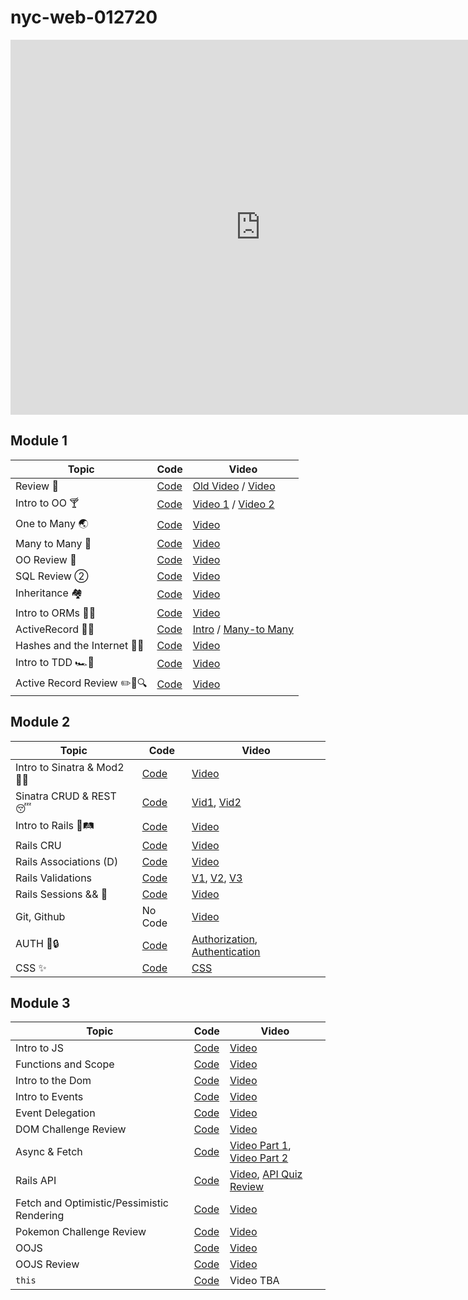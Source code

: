 # nyc-web-012720

<iframe src="https://calendar.google.com/calendar/embed?src=flatironschool.com_5v3vpkuf58h3tdm3pm7iqedq9s%40group.calendar.google.com&ctz=America%2FNew_York" style="border: 0" width="800" height="600" frameborder="0" scrolling="no"></iframe>



## Module 1
| Topic                             | Code                                   | Video                                      |
| -----                             | ----                                   | -----                                      |
| Review 🏀| [Code](https://github.com/learn-co-students/nyc-web-012720/tree/master/01-hashketball-review) | [Old Video](https://youtu.be/hVulfXJ2M_E) / [Video](https://youtu.be/0cxHFG9gXx0) |
| Intro to OO 🍸| [Code](https://github.com/learn-co-students/nyc-web-012720/tree/master/02-intro-to-oo) | [Video 1](https://youtu.be/GP9JSeK2a74) / [Video 2](https://youtu.be/hyLNvadrskE) |
| One to Many 🌏| [Code](https://github.com/learn-co-students/nyc-web-012720/tree/master/03-one-to-many) | [Video](https://youtu.be/2qnFfAXC7s0) |
| Many to Many 🥼| [Code](https://github.com/learn-co-students/nyc-web-012720/tree/master/04-many-to-many) | [Video](https://youtu.be/yCCoaW0nJMM) |
| OO Review 💪 | [Code](https://github.com/learn-co-students/nyc-web-012720/tree/master/05-oo-review) | [Video](https://youtu.be/eW_6cZSb7DA) |
| SQL Review ② | [Code](https://github.com/learn-co-students/nyc-clarke-web-010620/tree/master/08-sql-review) | [Video](https://youtu.be/rkYd6YyARz8) |
| Inheritance 🏘 | [Code](https://github.com/learn-co-students/nyc-clarke-web-010620/tree/master/10-inheritance) | [Video](https://youtu.be/uW_OvpGxshI) |
| Intro to ORMs 🏴‍☠️| [Code](https://github.com/learn-co-students/nyc-clarke-web-010620/tree/master/09-intro-to-orms) | [Video](https://youtu.be/AvjHI1rO6f0) |
| ActiveRecord 👩‍🎓| [Code](https://github.com/learn-co-students/nyc-web-012720/tree/master/06-intro-to-ar) | [Intro](https://youtu.be/svuXC8OpCtI) / [Many-to Many](https://youtu.be/KoyWDRA7iBo) |
| Hashes and the Internet 👩‍🎓| [Code](https://github.com/learn-co-students/nyc-web-012720/tree/master/07-hashes-and-the-internet) | [Video](https://youtu.be/rJZFO-gnr0w) |
| Intro to TDD 🏎💩| [Code](https://github.com/learn-co-students/nyc-web-012720/tree/master/08-intro-to-tdd) | [Video](https://youtu.be/VN_7gmn68no) |
| Active Record Review ✏️📕🔍| [Code](https://github.com/learn-co-students/nyc-web-012720/tree/master/09-active-record-review) | [Video](https://youtu.be/OG6Lc7t4Rks) |

## Module 2
| Topic                             | Code                                   | Video                                      |
| -----                             | ----                                   | -----                                      |
| Intro to Sinatra & Mod2 🎤🎶      |[Code][intro_code]                      |[Video][intro_vid]                          |
| Sinatra CRUD & REST 😴            |[Code][sinatra_crud_code]               |[Vid1][sin_crud_vid1], [Vid2][sin_crud_vid2]|
| Intro to Rails 🚂🛤               |[Code][rails_code]                      |[Video][rails_vid]                          |
| Rails CRU                          |[Code][rails_CRU_code]                 |[Video][rails_CRU_vid]                      |
| Rails Associations (D)             |[Code][ra_code]                        |[Video][ra_vid]                             |
| Rails Validations                 |[Code][ra_val_code]                     |[V1][raval1], [V2][raval2], [V3][raval3]    |
| Rails Sessions && 🍪               |[Code][sesh_code]                     |[Video][sesh_vid]    |
| Git, Github                        |No Code                     |[Video][git_hub]    |
| AUTH 🔑🔒                        |[Code][auth_code]                     |[Authorization][auth_video1], [Authentication][auth_video2]    |
| CSS ✨                        |[Code][css_code]                     |[CSS][css_video]                                |


## Module 3
| Topic                             | Code                                   | Video                                      |
| -----                             | ----                                   | -----                                      |
| Intro to JS |[Code](https://github.com/learn-co-students/nyc-web-012720/tree/master/19-intro-to-js) |[Video](https://youtu.be/TK7ge5DiqAw) |
| Functions and Scope | [Code](https://github.com/learn-co-students/nyc-web-012720/tree/master/20-js-functions-scope) |[Video](https://www.youtube.com/watch?v=KQdTt0QkNU8) |
| Intro to the Dom | [Code](https://github.com/learn-co-students/nyc-web-012720/tree/master/21-intro-to-DOM) |[Video](https://youtu.be/tWBCgcoZFBU) |
| Intro to Events | [Code](https://github.com/learn-co-students/nyc-web-012720/tree/master/22-intro-to-events) |[Video](https://youtu.be/W8Mzoc7oZ5g) |
| Event Delegation | [Code](https://github.com/learn-co-students/nyc-web-012720/tree/master/23-event-delegation) |[Video](https://youtu.be/4PDzsMDxoWE) |
| DOM Challenge Review | [Code](https://github.com/learn-co-students/nyc-web-012720/tree/master/24-dom-challenge-review) | [Video](https://youtu.be/O_d9QkC4Md0) |
| Async & Fetch | [Code](https://github.com/learn-co-students/nyc-web-012720/tree/master/25-fetch-and-async) | [Video Part 1](https://youtu.be/NTY2IIJelBY), [Video Part 2](https://youtu.be/1AcTGCUImqo)  |
| Rails API | [Code](https://github.com/learn-co-students/nyc-web-012720/tree/master/26-rails-api) | [Video](https://www.youtube.com/watch?v=jowhNekhguo), [API Quiz Review](https://youtu.be/M1JQmD6PN7g) |
| Fetch and Optimistic/Pessimistic Rendering | [Code](https://github.com/learn-co-students/nyc-web-012720/tree/master/27-fetch-refactoring) | [Video](https://youtu.be/KKO9OkfGPj0) |
| Pokemon Challenge Review | [Code](https://github.com/learn-co-students/nyc-web-012720/tree/master/28-pokemon-challenge-review) | [Video](https://youtu.be/ElO4YSJBelg) |
| OOJS | [Code](https://github.com/learn-co-students/nyc-web-012720/tree/master/29-object-oriented-javascript) | [Video](https://www.youtube.com/watch?v=aYY98izioW0) |
| OOJS Review | [Code](https://github.com/sedoran/oojs-social-distancing) | [Video](https://youtu.be/L020wNB0r88) |
| `this` | [Code](https://github.com/learn-co-students/nyc-web-012720/tree/master/30-this) | Video TBA |



[intro_code]: https://github.com/learn-co-students/nyc-web-012720/tree/master/10-intro-sinatra-mvc
[intro_vid]: https://youtu.be/UM_JRT7-v1U

[sinatra_crud_code]: https://github.com/learn-co-students/nyc-web-012720/tree/master/11-sinatra-CRUD
[sin_crud_vid1]: https://youtu.be/D0VXLQLsMzw
[sin_crud_vid2]: https://youtu.be/xN4euNUNxpA

[rails_code]: https://github.com/learn-co-students/nyc-web-012720/tree/master/12-intro-to-rails
[rails_vid]:https://youtu.be/tXqWplycPQM

[rails_CRU_code]: https://github.com/learn-co-students/nyc-web-012720/tree/master/13-rails-CRUD
[rails_CRU_vid]: https://youtu.be/xUuwcsl446w

[ra_code]: https://github.com/learn-co-students/nyc-web-012720/tree/master/14-rails-associations
[ra_vid]: https://youtu.be/lzutbGhtxKA

[ra_val_code]: https://github.com/learn-co-students/nyc-web-012720/tree/master/15-rails-validations
[raval1]: https://youtu.be/RySDA5TKnSo
[raval2]: https://youtu.be/vMYc6ntxYOA
[raval3]: https://youtu.be/ejCbo3Bjwu0

[sesh_code]: https://github.com/learn-co-students/nyc-web-012720/tree/master/16-rails-session
[sesh_vid]: https://youtu.be/DafdrgZkw0U 

[git_hub]: https://youtu.be/_Nd-JeFfs-s

[auth_code]: https://github.com/learn-co-students/nyc-web-012720/tree/master/17-rails-auth
[auth_video1]: https://www.youtube.com/watch?v=C45Hg0Zleuo
[auth_video2]: https://www.youtube.com/watch?v=mEvbx9BiUDM

[css_code]: https://github.com/learn-co-students/nyc-web-012720/tree/master/18-intro-to-css/css_intro
[css_video]: https://www.youtube.com/watch?v=poi1jHfmSaA&t=171s
